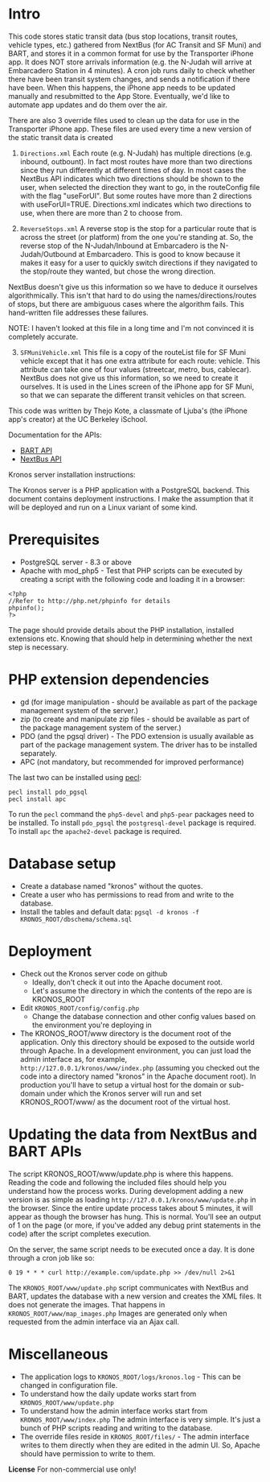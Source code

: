 Intro
=====
This code stores static transit data (bus stop locations, transit routes, 
vehicle types, etc.) gathered from NextBus (for AC Transit and SF Muni)
and BART, and stores it in a common format for use by the Transporter
iPhone app. It does NOT store arrivals information (e.g. the N-Judah will arrive at Embarcadero Station in 4 minutes). A cron job runs daily to check whether there have been
transit system changes, and sends a notification if there have been.
When this happens, the iPhone app needs to be updated manually and
resubmitted to the App Store. Eventually, we'd like to automate 
app updates and do them over the air.

There are also 3 override files used to clean up the data for use in the Transporter iPhone app. These files are used every time a new version of the static transit data is created

1. `Directions.xml`
Each route (e.g. N-Judah) has multiple directions (e.g. inbound, outbount). In fact most routes have more than two directions since they run differently at different times of day. In most cases the NextBus API indicates which two directions should be shown to the user, when selected the direction they want to go, in the routeConfig file with the flag "useForUI". But some routes have more than 2 directions with useForUI=TRUE. Directions.xml indicates which two directions to use, when there are more than 2 to choose from.

2. `ReverseStops.xml`
A reverse stop is the stop for a particular route that is across the street (or platform) from the one you're standing at. So, the reverse stop of the N-Judah/Inbound at Embarcadero is the N-Judah/Outbound at Embarcadero. This is good to know because it makes it easy for a user to quickly switch directions if they navigated to the stop/route they wanted, but chose the wrong direction.

NextBus doesn't give us this information so we have to deduce it ourselves algorithmically. This isn't that hard to do using the names/directions/routes of stops, but there are ambiguous cases where the algorithm fails. This hand-written file addresses these failures. 

NOTE: I haven't looked at this file in a long time and I'm not convinced it is completely accurate.

3. `SFMuniVehicle.xml`
This file is a copy of the routeList file for SF Muni vehicle except that it has one extra attribute for each route: vehicle. This attribute can take one of four values (streetcar, metro, bus, cablecar). NextBus does not give us this information, so we need to create it ourselves. It is used in the Lines screen of the iPhone app for SF Muni, so that we can separate the different transit vehicles on that screen.

This code was written by Thejo Kote, a classmate of Ljuba's (the iPhone app's creator) at the UC Berkeley iSchool.

Documentation for the APIs:

* [BART API](http://api.bart.gov/docs/overview/index.aspx)
* [NextBus API](http://www.nextbus.com/xmlFeedDocs/NextBusXMLFeed.pdf)

Kronos server installation instructions:

The Kronos server is a PHP application with a PostgreSQL backend. This document
contains deployment instructions. I make the assumption that it will be
deployed and run on a Linux variant of some kind.

Prerequisites
=============
- PostgreSQL server - 8.3 or above
- Apache with mod_php5 - Test that PHP scripts can be executed by creating
a script with the following code and loading it in a browser:

```
<?php
//Refer to http://php.net/phpinfo for details
phpinfo();
?>
```

The page should provide details about the PHP installation, installed extensions
etc. Knowing that should help in determining whether the next step is necessary.

PHP extension dependencies
==========================
- gd (for image manipulation - should be available as part of the package
    management system of the server.)
- zip (to create and manipulate zip files - should be available as part of the
    package management system of the server.)
- PDO (and the pgsql driver) - The PDO extension is usually available as part of
    the package management system. The driver has to be installed separately.
- APC (not mandatory, but recommended for improved performance)

The last two can be installed using [pecl](http://pecl.php.net):

```
pecl install pdo_pgsql
pecl install apc
```

To run the `pecl` command the `php5-devel` and `php5-pear` packages need to be installed.
To install `pdo_pgsql` the `postgresql-devel` package is required.
To install `apc` the `apache2-devel` package is required.

Database setup
==============
- Create a database named "kronos" without the quotes.
- Create a user who has permissions to read from and write to the database.
- Install the tables and default data: `pgsql -d kronos -f KRONOS_ROOT/dbschema/schema.sql`

Deployment
==========
- Check out the Kronos server code on github
    - Ideally, don't check it out into the Apache document root.
    - Let's assume the directory in which the contents of the repo 
	  are is KRONOS_ROOT
- Edit `KRONOS_ROOT/config/config.php`
    - Change the database connection and other config values based on the
        environment you're deploying in
- The KRONOS_ROOT/www directory is the document root of the application. Only
    this directory should be exposed to the outside world through Apache. In a
    development environment, you can just load the admin interface as, for
    example, `http://127.0.0.1/kronos/www/index.php` (assuming you checked out the
    code into a directory named "kronos" in the Apache document root). In
    production you'll have to setup a virtual host for the domain or sub-domain
    under which the Kronos server will run and set KRONOS_ROOT/www/ as the
    document root of the virtual host.

Updating the data from NextBus and BART APIs
============================================
The script KRONOS_ROOT/www/update.php is where this happens. Reading the code
and following the included files should help you understand how the process works.
During development adding a new version is as simple as loading
`http://127.0.0.1/kronos/www/update.php` in the browser. Since the entire update
process takes about 5 minutes, it will appear as though the browser has hung.
This is normal. You'll see an output of 1 on the page (or more, if you've added
any debug print statements in the code) after the script completes execution.

On the server, the same script needs to be executed once a day. It is done
through a cron job like so:

`0 19 * * * curl http://example.com/update.php >> /dev/null 2>&1`

The `KRONOS_ROOT/www/update.php` script communicates with NextBus and BART,
updates the database with a new version and creates the XML files. It does not
generate the images. That happens in `KRONOS_ROOT/www/map_images.php`
Images are generated only when requested from the admin interface via an Ajax call.

Miscellaneous
=============
- The application logs to `KRONOS_ROOT/logs/kronos.log` - This can be changed in
    configuration file.
- To understand how the daily update works start from `KRONOS_ROOT/www/update.php`
- To understand how the admin interface works start from `KRONOS_ROOT/www/index.php`
    The admin interface is very simple. It's just a bunch of PHP scripts reading
    and writing to the database.
- The override files reside in `KRONOS_ROOT/files/` - The admin interface writes
    to them directly when they are edited in the admin UI. So, Apache should have
    permission to write to them.

**License**
For non-commercial use only!

